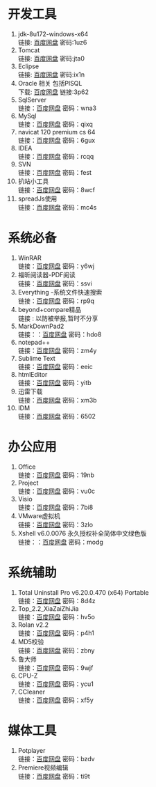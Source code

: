 # 开发工具
1. jdk-8u172-windows-x64  
链接: [百度网盘](https://pan.baidu.com/s/1hhIXvX8tifNAlWtm1s5EGw) 密码:1uz6  
2. Tomcat  
链接: [百度网盘](https://pan.baidu.com/s/1an4spyeJkmKJyeP3G6yQ5g) 密码:jta0
3. Eclipse  
链接: [百度网盘](https://pan.baidu.com/s/1yIa2b1q7--DwvbKDpeO9GA) 密码:ix1n
4. Oracle 相关 包括PlSQL  
下载: [百度网盘](https://pan.baidu.com/s/1pyTTqcKC9FliCxL6oHGEpA) 链接:3p62
5. SqlServer  
链接：[百度网盘](https://pan.baidu.com/s/1JW_9tVJIvvZAREKHoTSuig) 密码：wna3
6. MySql  
链接：[百度网盘](https://pan.baidu.com/s/1WuwjApkdePoyv4gfprEc1w) 密码：qixq
7. navicat 120 premium cs 64  
链接：[百度网盘](https://pan.baidu.com/s/1c8dHjmGdxN_qE-ruK3E2Lw) 密码：6gux  
8. IDEA  
链接：[百度网盘](https://pan.baidu.com/s/1EtTd8IM1MgQIkgZ9891s9A) 密码：rcqq
9. SVN  
链接：[百度网盘](https://pan.baidu.com/s/19RedV3XMOrJCxpsL0c7MLQ) 密码：fest
10. 扒站小工具  
链接：[百度网盘](https://pan.baidu.com/s/1mLM1A_98XJmu4HF-B_h7Dg) 密码：8wcf
11. spreadJs使用   
链接：[百度网盘](https://pan.baidu.com/s/1mEcZ9GA2ytzzAVEJqLYOiA) 密码：mc4s

# 系统必备
1. WinRAR  
链接：[百度网盘](https://pan.baidu.com/s/14nfYD6c0L-Za90au3z9MlA) 密码：y6wj
2. 福昕阅读器-PDF阅读  
链接：[百度网盘](https://pan.baidu.com/s/1OZbAcrnXhXk4ei-jxo9q5A) 密码：ssvi
3.  Everything -系统文件快速搜索  
链接：[百度网盘](https://pan.baidu.com/s/1j-mTaPZHjAmFzXPiYaoMyA) 密码：rp9q
4.  beyond+compare精品     
链接 : 以防被举报,暂时不分享
5.  MarkDownPad2     
链接：：[百度网盘](https://pan.baidu.com/s/1WkmWhcxWaPL_6j0SSoxPMw) 密码：hdo8
6. notepad++  
链接：[百度网盘](https://pan.baidu.com/s/13n4oGLC_TOXGnJ-47box9A) 密码：zm4y
7. Sublime Text  
链接：[百度网盘](https://pan.baidu.com/s/17gjbWRkmW5fyN7N1WovzNQ) 密码：eeic
8. htmlEditor  
链接：[百度网盘](https://pan.baidu.com/s/1Vv7hqBdech7VUsZvuyHcLw) 密码：yitb
9. 迅雷下载  
链接：[百度网盘](https://pan.baidu.com/s/1-Y8iafJeTjktnh46W1OuqQ) 密码：xm3b
10. IDM  
链接：[百度网盘](https://pan.baidu.com/s/1TZNJfHUAxTR8gdVrCWf6Vg) 密码：6502

# 办公应用
1. Office  
链接：[百度网盘](https://pan.baidu.com/s/1od6OmbJ8AUv-jSyDFqdOUA) 密码：19nb
2. Project  
链接：[百度网盘](https://pan.baidu.com/s/177X6VxCktnqytIooXnJtIg) 密码：vu0c
3. Visio  
链接：[百度网盘](https://pan.baidu.com/s/1dt7OELJHZ8ygo-3p5ZdF3w) 密码：7bi8
4. VMware虚拟机  
链接：[百度网盘](https://pan.baidu.com/s/1pJduSmh091vqxbTGja21_A) 密码：3zlo
5. Xshell v6.0.0076 永久授权补全简体中文绿色版  
链接：：[百度网盘](https://pan.baidu.com/s/1rula8k6JV8IMrFVeFrC6bw) 密码：modg

# 系统辅助
1.  Total Uninstall Pro v6.20.0.470 (x64) Portable  
链接：[百度网盘](https://pan.baidu.com/s/1q-dQcTJLynLDFI0Y0cUhlg) 密码：8d4z
2. Top_2.2_XiaZaiZhiJia  
链接：[百度网盘](https://pan.baidu.com/s/1jv4Pj5cT-cGK97wBsC2WGA) 密码：hv5o
3.  Rolan v2.2  
链接：[百度网盘](https://pan.baidu.com/s/1bV8Bz5XfUUzCrF6O4d-srQ) 密码：p4h1
3.  MD5校验  
链接：[百度网盘](https://pan.baidu.com/s/1LmWol-Rz7d9yIqjm65RL6w) 密码：zbny
4.  鲁大师    
链接：[百度网盘](https://pan.baidu.com/s/1YpUGW1qHS_1rnsAXDN2Hog) 密码：9wjf
5. CPU-Z  
链接：[百度网盘](https://pan.baidu.com/s/10FgLSvbmEg9r9kObdtO5Og) 密码：ycu1
6.  CCleaner  
链接：[百度网盘](https://pan.baidu.com/s/1eGLAytHWoITKvLJMEP_Uag) 密码：xf5y


# 媒体工具
1. Potplayer  
链接：[百度网盘](https://pan.baidu.com/s/16ZmcfO03Q3AiXfM8xxVLmg) 密码：bzdv
2. Premiere视频编辑  
链接：[百度网盘](https://pan.baidu.com/s/1bUyO1rHmjRSOC08PQJ03oQ) 密码：ti9t